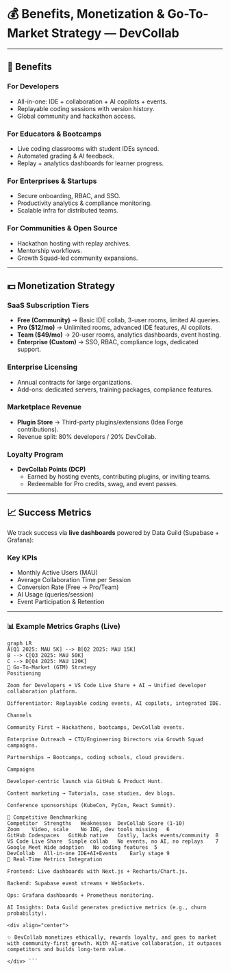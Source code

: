 # 💰 Benefits, Monetization & Go-To-Market Strategy — DevCollab  

---

## 🌟 Benefits  

### For Developers  
- All-in-one: IDE + collaboration + AI copilots + events.  
- Replayable coding sessions with version history.  
- Global community and hackathon access.  

### For Educators & Bootcamps  
- Live coding classrooms with student IDEs synced.  
- Automated grading & AI feedback.  
- Replay + analytics dashboards for learner progress.  

### For Enterprises & Startups  
- Secure onboarding, RBAC, and SSO.  
- Productivity analytics & compliance monitoring.  
- Scalable infra for distributed teams.  

### For Communities & Open Source  
- Hackathon hosting with replay archives.  
- Mentorship workflows.  
- Growth Squad-led community expansions.  

---

## 💵 Monetization Strategy  

### SaaS Subscription Tiers  
- **Free (Community)** → Basic IDE collab, 3-user rooms, limited AI queries.  
- **Pro ($12/mo)** → Unlimited rooms, advanced IDE features, AI copilots.  
- **Team ($49/mo)** → 20-user rooms, analytics dashboards, event hosting.  
- **Enterprise (Custom)** → SSO, RBAC, compliance logs, dedicated support.  

### Enterprise Licensing  
- Annual contracts for large organizations.  
- Add-ons: dedicated servers, training packages, compliance features.  

### Marketplace Revenue  
- **Plugin Store** → Third-party plugins/extensions (Idea Forge contributions).  
- Revenue split: 80% developers / 20% DevCollab.  

### Loyalty Program  
- **DevCollab Points (DCP)**  
  - Earned by hosting events, contributing plugins, or inviting teams.  
  - Redeemable for Pro credits, swag, and event passes.  

---

## 📈 Success Metrics  

We track success via **live dashboards** powered by Data Guild (Supabase + Grafana):  

### Key KPIs  
- Monthly Active Users (MAU)  
- Average Collaboration Time per Session  
- Conversion Rate (Free → Pro/Team)  
- AI Usage (queries/session)  
- Event Participation & Retention  

---

### 📊 Example Metrics Graphs (Live)  

```mermaid
graph LR
A[Q1 2025: MAU 5K] --> B[Q2 2025: MAU 15K]
B --> C[Q3 2025: MAU 50K]
C --> D[Q4 2025: MAU 120K]
🚀 Go-To-Market (GTM) Strategy
Positioning

Zoom for Developers + VS Code Live Share + AI → Unified developer collaboration platform.

Differentiator: Replayable coding events, AI copilots, integrated IDE.

Channels

Community First → Hackathons, bootcamps, DevCollab events.

Enterprise Outreach → CTO/Engineering Directors via Growth Squad campaigns.

Partnerships → Bootcamps, coding schools, cloud providers.

Campaigns

Developer-centric launch via GitHub & Product Hunt.

Content marketing → Tutorials, case studies, dev blogs.

Conference sponsorships (KubeCon, PyCon, React Summit).

🥊 Competitive Benchmarking
Competitor	Strengths	Weaknesses	DevCollab Score (1-10)
Zoom	Video, scale	No IDE, dev tools missing	6
GitHub Codespaces	GitHub native	Costly, lacks events/community	8
VS Code Live Share	Simple collab	No events, no AI, no replays	7
Google Meet	Wide adoption	No coding features	5
DevCollab	All-in-one IDE+AI+Events	Early stage	9
📡 Real-Time Metrics Integration

Frontend: Live dashboards with Next.js + Recharts/Chart.js.

Backend: Supabase event streams + WebSockets.

Ops: Grafana dashboards + Prometheus monitoring.

AI Insights: Data Guild generates predictive metrics (e.g., churn probability).

<div align="center">

✨ DevCollab monetizes ethically, rewards loyalty, and goes to market with community-first growth. With AI-native collaboration, it outpaces competitors and builds long-term value.

</div> ```
